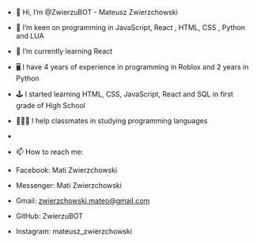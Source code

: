 - 👋 Hi, I’m @ZwierzuBOT - Mateusz Zwierzchowski

  
- 👀 I’m keen on programming in JavaScript, React , HTML, CSS , Python and LUA

  
- 🌱 I’m currently learning React

- 🖥 I have 4 years of experience in programming in Roblox and 2 years in Python
- 🕹 I started learning HTML, CSS, JavaScript, React and SQL in first grade of High School
- 👨🏻‍🏫 I help classmates in studying programming languages
- 


- 📫 How to reach me:
- Facebook: Mati Zwierzchowski
- Messenger: Mati Zwierzchowski
- Gmail: zwierzchowski.mateo@gmail.com
- GitHub: ZwierzuBOT
- Instagram: mateusz_zwierzchowski

